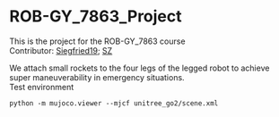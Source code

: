 # ROB-GY_7863_Project

This is the project for the ROB-GY_7863 course  
Contributor: [Siegfried19](https://github.com/Siegfried19); [SZ](tbd)

We attach small rockets to the four legs of the legged robot to achieve super maneuverability in emergency situations.  
Test environment
```
python -m mujoco.viewer --mjcf unitree_go2/scene.xml
```